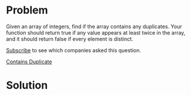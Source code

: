
# Problem

Given an array of integers, find if the array contains any duplicates. Your
function should return true if any value appears at least twice in the array,
and it should return false if every element is distinct.

[Subscribe](/subscribe/) to see which companies asked this question.



[Contains Duplicate](https://leetcode.com/problems/contains-duplicate)

# Solution



